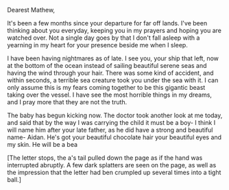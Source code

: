 ﻿Dearest Mathew,


It's been a few months since your departure for far off lands. I've been thinking about you everyday, keeping you in my prayers and hoping you are watched over. Not a single day goes by that I don't fall asleep with a yearning in my heart for your presence beside me when I sleep.


I have been having nightmares as of late. I see you, your ship that left, now at the bottom of the ocean instead of sailing beautiful serene seas and having the wind through your hair. There was some kind of accident, and within seconds, a terrible sea creature took you under the sea with it. I can only assume this is my fears coming together to be this gigantic beast taking over the vessel. I have see the most horrible things in my dreams, and I pray more that they are not the truth. 


The baby has begun kicking now. The doctor took another look at me today, and said that by the way I was carrying the child it must be a boy- I think I will name him after your late father, as he did have a strong and beautiful name- Aidan. He's got your beautiful chocolate hair your beautiful eyes and my skin. He will be a bea


[The letter stops, the a's tail pulled down the page as if the hand was interrupted abruptly. A few dark splatters are seen on the page, as well as the impression that the letter had ben crumpled up several times into a tight ball.]